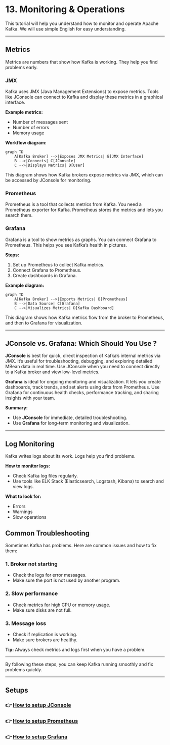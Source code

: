 # 13. Monitoring & Operations

This tutorial will help you understand how to monitor and operate Apache Kafka. We will use simple English for easy understanding.

---

## Metrics

Metrics are numbers that show how Kafka is working. They help you find problems early.

### JMX

Kafka uses JMX (Java Management Extensions) to expose metrics. Tools like JConsole can connect to Kafka and display these metrics in a graphical interface.

**Example metrics:**
- Number of messages sent
- Number of errors
- Memory usage

**Workflow diagram:**

```mermaid
graph TD
    A[Kafka Broker] -->|Exposes JMX Metrics| B[JMX Interface]
    B -->|Connects| C[JConsole]
    C -->|Displays Metrics| D[User]
```

This diagram shows how Kafka brokers expose metrics via JMX, which can be accessed by JConsole for monitoring.

### Prometheus

Prometheus is a tool that collects metrics from Kafka. You need a Prometheus exporter for Kafka. Prometheus stores the metrics and lets you search them.

### Grafana

Grafana is a tool to show metrics as graphs. You can connect Grafana to Prometheus. This helps you see Kafka’s health in pictures.

**Steps:**
1. Set up Prometheus to collect Kafka metrics.
2. Connect Grafana to Prometheus.
3. Create dashboards in Grafana.

**Example diagram:**

```mermaid
graph TD
    A[Kafka Broker] -->|Exports Metrics| B[Prometheus]
    B -->|Data Source| C[Grafana]
    C -->|Visualizes Metrics| D[Kafka Dashboard]
```

This diagram shows how Kafka metrics flow from the broker to Prometheus, and then to Grafana for visualization.

---

## JConsole vs. Grafana: Which Should You Use ?

**JConsole** is best for quick, direct inspection of Kafka’s internal metrics via JMX. It’s useful for troubleshooting, debugging, and exploring detailed MBean data in real time. Use JConsole when you need to connect directly to a Kafka broker and view low-level metrics.

**Grafana** is ideal for ongoing monitoring and visualization. It lets you create dashboards, track trends, and set alerts using data from Prometheus. Use Grafana for continuous health checks, performance tracking, and sharing insights with your team.

**Summary:**  
- Use **JConsole** for immediate, detailed troubleshooting.  
- Use **Grafana** for long-term monitoring and visualization.

---

## Log Monitoring

Kafka writes logs about its work. Logs help you find problems.

**How to monitor logs:**
- Check Kafka log files regularly.
- Use tools like ELK Stack (Elasticsearch, Logstash, Kibana) to search and view logs.

**What to look for:**
- Errors
- Warnings
- Slow operations

## Common Troubleshooting

Sometimes Kafka has problems. Here are common issues and how to fix them:

### 1. Broker not starting

- Check the logs for error messages.
- Make sure the port is not used by another program.

### 2. Slow performance

- Check metrics for high CPU or memory usage.
- Make sure disks are not full.

### 3. Message loss

- Check if replication is working.
- Make sure brokers are healthy.

**Tip:** Always check metrics and logs first when you have a problem.

---

By following these steps, you can keep Kafka running smoothly and fix problems quickly.

---

## Setups

### 👉 [How to setup JConsole](../resources/setup-monitoring-ops.md#how-to-setup-jconsole)
### 👉 [How to setup Prometheus](../resources/setup-monitoring-ops.md#how-to-setup-prometheus)
### 👉 [How to setup Grafana](../resources/setup-monitoring-ops.md#how-to-setup-grafana)

